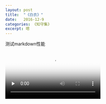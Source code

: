 ```yaml
---
layout: post
title:  "《白衣》"
date:   2016-12-9
categories: 《知守集》
excerpt: 嗯
---
```


测试markdown性能

<video id="video" controls="" preload="none" poster="http://media.w3.org/2010/05/sintel/poster.png">
      <source id="mp4" src="https://github.com/Ecohnoch/myPVZ/tree/master/myPVZ/res/audio/white.mp3" type="video/mp3">
      <source id="webm" src="http://media.w3.org/2010/05/sintel/trailer.webm" type="video/webm">
      <source id="ogv" src="http://media.w3.org/2010/05/sintel/trailer.ogv" type="video/ogg">
      <p>Your user agent does not support the HTML5 Video element.</p>
    </video>








